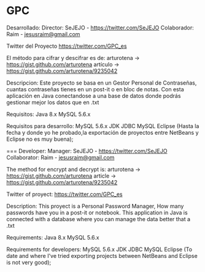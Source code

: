 GPC
===
Desarrollado:
Director:
SeJEJO - https://twitter.com/SeJEJO
Colaborador:
Raim - jesusraim@gmail.com

Twitter del Proyecto
https://twitter.com/GPC_es


El método para cifrar y descifrar es de:
arturotena -> https://gist.github.com/arturotena
	artículo -> https://gist.github.com/arturotena/9235042

Descripcion:
Este proyecto se basa en un Gestor Personal de Contraseñas, 
cuantas contraseñas tienes en un post-it o en bloc de notas. 
Con esta aplicación en Java conectandose a una base de datos donde podrás gestionar mejor los datos que en .txt

Requisitos:
Java 8.x
MySQL 5.6.x

Requisitos para desarrollo:
MySQL 5.6.x
JDK
JDBC MySQL
Eclipse (Hasta la fecha y donde yo he probado,la exportación de proyectos entre NetBeans y Eclipse no es muy buena);

===
Developer:
Manager:
SeJEJO - https://twitter.com/SeJEJO
Collaborator:
Raim - jesusraim@gmail.com

The method for encrypt and decrypt is:
arturotena -> https://gist.github.com/arturotena
	article -> https://gist.github.com/arturotena/9235042

Twitter of proyect:
https://twitter.com/GPC_es

Description:
This proyect is a Personal Password Manager,
How many passwords have you in a post-it or notebook.
This application in Java is connected with a database where you can manage the data better that a .txt

Requirements:
Java 8.x
MySQL 5.6.x

Requirements for developers:
MySQL 5.6.x
JDK
JDBC MySQL
Eclipse (To date and where I've tried exporting projects between NetBeans and Eclipse is not very good);